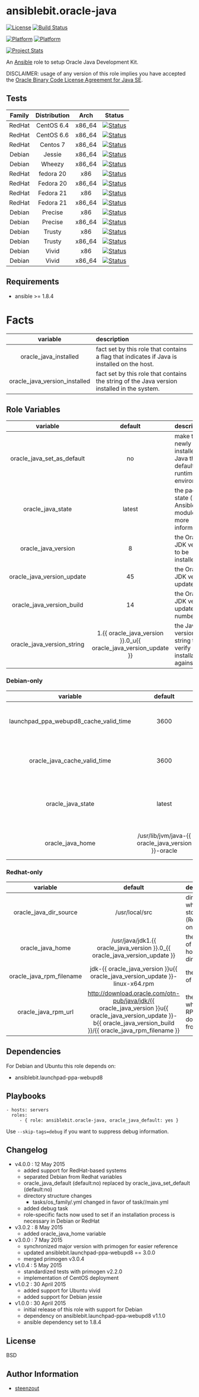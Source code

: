 # ansiblebit.oracle-java

[![License](https://img.shields.io/badge/license-New%20BSD-blue.svg?style=flat)](https://raw.githubusercontent.com/ansiblebit/oracle-java/master/LICENSE)
[![Build Status](https://travis-ci.org/ansiblebit/oracle-java.svg?branch=master)](https://travis-ci.org/ansiblebit/oracle-java)

[![Platform](http://img.shields.io/badge/platforms-debian-a80030.svg?style=flat)](#)
[![Platform](http://img.shields.io/badge/platforms-ubuntu-dd4814.svg?style=flat)](#)

[![Project Stats](https://www.openhub.net/p/ansiblebit-oracle-java/widgets/project_thin_badge.gif)](https://www.openhub.net/p/ansiblebit-oracle-java/)

An [Ansible](http://www.ansible.com) role to setup Oracle Java Development Kit. 

DISCLAIMER: usage of any version of this role implies you have accepted the
[Oracle Binary Code License Agreement for Java SE](http://www.oracle.com/technetwork/java/javase/terms/license/index.html).


## Tests

| Family | Distribution  |  Arch  | Status |
|:------:|:-------------:|:------:|:------:|
| RedHat | CentOS 6.4    | x86_64 | [![Status](http://img.shields.io/badge/test-n/a-cccccc.svg?style=flat)](#) |
| RedHat | CentOS 6.6    | x86_64 | [![Status](http://img.shields.io/badge/test-n/a-cccccc.svg?style=flat)](#) |
| RedHat | Centos 7      | x86_64 | [![Status](http://img.shields.io/badge/test-n/a-cccccc.svg?style=flat)](#) |
| Debian | Jessie        | x86_64 | [![Status](http://img.shields.io/badge/test-n/a-cccccc.svg?style=flat)](#) |
| Debian | Wheezy        | x86_64 | [![Status](http://img.shields.io/badge/test-n/a-cccccc.svg?style=flat)](#) |
| RedHat | fedora 20     | x86    | [![Status](http://img.shields.io/badge/test-n/a-cccccc.svg?style=flat)](#) |
| RedHat | Fedora 20     | x86_64 | [![Status](http://img.shields.io/badge/test-n/a-cccccc.svg?style=flat)](#) |
| RedHat | Fedora 21     | x86    | [![Status](http://img.shields.io/badge/test-n/a-cccccc.svg?style=flat)](#) |
| RedHat | Fedora 21     | x86_64 | [![Status](http://img.shields.io/badge/test-n/a-cccccc.svg?style=flat)](#) |
| Debian | Precise       | x86    | [![Status](http://img.shields.io/badge/test-n/a-cccccc.svg?style=flat)](#) |
| Debian | Precise       | x86_64 | [![Status](http://img.shields.io/badge/test-passed-006400.svg?style=flat)](#) |
| Debian | Trusty        | x86    | [![Status](http://img.shields.io/badge/test-n/a-cccccc.svg?style=flat)](#) |
| Debian | Trusty        | x86_64 | [![Status](http://img.shields.io/badge/test-failed-ff0000.svg?style=flat)](#) |
| Debian | Vivid         | x86    | [![Status](http://img.shields.io/badge/test-n/a-cccccc.svg?style=flat)](#) |
| Debian | Vivid         | x86_64 | [![Status](http://img.shields.io/badge/test-n/a-cccccc.svg?style=flat)](#) |

## Requirements

- ansible >= 1.8.4


# Facts
| variable | description |
|:-:|:--|
| oracle_java_installed         | fact set by this role that contains a flag that indicates if Java is installed on the host. |
| oracle_java_version_installed | fact set by this role that contains the string of the Java version installed in the system. |


## Role Variables

| variable | default | description |
|:--------:|:-------:|:------------|
| oracle_java_set_as_default | no | make the newly installed Java the default runtime environment. |
| oracle_java_state   | latest | the package state (see Ansible apt module for more information). |
| oracle_java_version | 8 | the Oracle JDK version to be installed. |
| oracle_java_version_update | 45 | the Oracle JDK version update. |
| oracle_java_version_build | 14 | the Oracle JDK version update build number. |
| oracle_java_version_string | 1.{{ oracle_java_version }}.0_u{{ oracle_java_version_update }} | the Java version string to verify installation against. |

### Debian-only

| variable | default | description |
|:-:|:-:|:--|
| launchpad_ppa_webupd8_cache_valid_time | 3600 | the amount of time in seconds the apt cache is valid. |
| oracle_java_cache_valid_time | 3600 | the amount of time in seconds the apt cache is valid. |
| oracle_java_state   | latest | the package state (see Ansible apt module for more information). |
| oracle_java_home | /usr/lib/jvm/java-{{ oracle_java_version }}-oracle | the location of the Java home directory. |


### Redhat-only

| variable | default | description |
|:-:|:-:|:--|
| oracle_java_dir_source | /usr/local/src | directory where to store RPMs (Redhat-only). |
| oracle_java_home | /usr/java/jdk1.{{ oracle_java_version }}.0_{{ oracle_java_version_update }} | the location of the Java home directory. |
| oracle_java_rpm_filename | jdk-{{ oracle_java_version }}u{{ oracle_java_version_update }}-linux-x64.rpm | the filename of the RPM. |
| oracle_java_rpm_url | http://download.oracle.com/otn-pub/java/jdk/{{ oracle_java_version }}u{{ oracle_java_version_update }}-b{{ oracle_java_version_build }}/{{ oracle_java_rpm_filename }} | the URL where the RPM can be downloaded from. |


## Dependencies

For Debian and Ubuntu this role depends on:

- ansiblebit.launchpad-ppa-webupd8


## Playbooks

    - hosts: servers
      roles:
         - { role: ansiblebit.oracle-java, oracle_java_default: yes }

Use `--skip-tags=debug` if you want to suppress debug information.


## Changelog

- v4.0.0 : 12 May 2015
    - added support for RedHat-based systems
    - separated Debian from Redhat variables
    - oracle_java_default (default:no) replaced by oracle_java_set_default (default:no)
    - directory structure changes
        - tasks/os_family/<family name>.yml changed in favor of task/<family name>/main.yml
    - added debug task
    - role-specific facts now used to set if an installation process is necessary in Debian or RedHat
- v3.0.2 : 8 May 2015
    - added oracle_java_home variable
- v3.0.0 : 7 May 2015
    - synchronized major version with primogen for easier reference
    - updated ansiblebit.launchpad-ppa-webupd8 == 3.0.0
    - merged primogen v3.0.4
- v1.0.4 : 5 May 2015
    - standardized tests with primogen v2.2.0
    - implementation of CentOS deployment
- v1.0.2 : 30 April 2015
    - added support for Ubuntu vivid
    - added support for Debian jessie
- v1.0.0 : 30 April 2015
    - initial release of this role with support for Debian
    - dependency on ansiblebit.launchpad-ppa-webupd8 v1.1.0
    - ansible dependency set to 1.8.4


## License

BSD


## Author Information

- [steenzout](http://github.com/steenzout)
